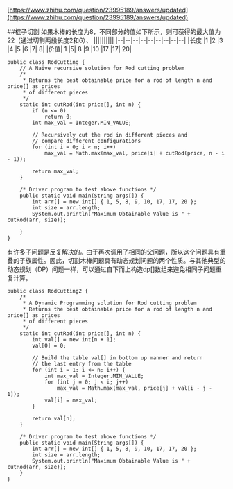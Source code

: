 [https://www.zhihu.com/question/23995189/answers/updated](https://www.zhihu.com/question/23995189/answers/updated)

##棍子切割
如果木棒的长度为8，不同部分的值如下所示，则可获得的最大值为22（通过切割两段长度2和6）、
||||||||||
|--|--|--|--|--|--|--|--|--|
|长度	|1	|2	|3	|4	|5	|6	|7|	8|
|价值|	1	|5|	8	|9	|10	|17	|17|	20|

```
public class RodCutting {
	// A Naive recursive solution for Rod cutting problem
	/*
	 * Returns the best obtainable price for a rod of length n and price[] as prices
	 * of different pieces
	 */
	static int cutRod(int price[], int n) {
		if (n <= 0)
			return 0;
		int max_val = Integer.MIN_VALUE;
 
		// Recursively cut the rod in different pieces and
		// compare different configurations
		for (int i = 0; i < n; i++)
			max_val = Math.max(max_val, price[i] + cutRod(price, n - i - 1));
 
		return max_val;
	}
 
	/* Driver program to test above functions */
	public static void main(String args[]) {
		int arr[] = new int[] { 1, 5, 8, 9, 10, 17, 17, 20 };
		int size = arr.length;
		System.out.println("Maximum Obtainable Value is " + cutRod(arr, size));
 
	}
}

```
有许多子问题是反复解决的。由于再次调用了相同的父问题，所以这个问题具有重叠的子族属性。因此，切割木棒问题具有动态规划问题的两个性质。与其他典型的动态规划（DP）问题一样，可以通过自下而上构造dp[]数组来避免相同子问题重复计算。

```
public class RodCutting2 {
	/*
	 * A Dynamic Programming solution for Rod cutting problem
	 * Returns the best obtainable price for a rod of length n and price[] as prices
	 * of different pieces
	 */
	static int cutRod(int price[], int n) {
		int val[] = new int[n + 1];
		val[0] = 0;
 
		// Build the table val[] in bottom up manner and return
		// the last entry from the table
		for (int i = 1; i <= n; i++) {
			int max_val = Integer.MIN_VALUE;
			for (int j = 0; j < i; j++)
				max_val = Math.max(max_val, price[j] + val[i - j - 1]);
			val[i] = max_val;
		}
 
		return val[n];
	}
 
	/* Driver program to test above functions */
	public static void main(String args[]) {
		int arr[] = new int[] { 1, 5, 8, 9, 10, 17, 17, 20 };
		int size = arr.length;
		System.out.println("Maximum Obtainable Value is " + cutRod(arr, size));
	}
}
```
